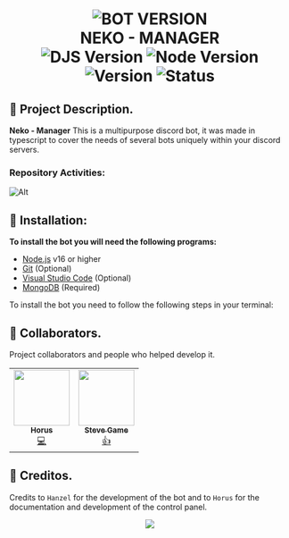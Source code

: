<h1 align="center">
  <img src="https://cdn.discordapp.com/attachments/1134529955330535487/1170026353517670532/3.jpg?ex=65578af4&is=654515f4&hm=b4aee76ccae76c3a4e1cbc15c7a170ea96d62c42ac0580ab712d09c9d7d0e024&" alt="BOT VERSION"/><br/>NEKO - MANAGER<br/>
  <img src="https://img.shields.io/badge/Discord.js-v14-%2334d058?style=flat-square&logo=npm&logoColor=fff" alt="DJS Version"/>
  <img src="https://img.shields.io/badge/Node.js-v16-%2334d058?style=flat-square&logo=npm&logoColor=fff" alt="Node Version"/>
  <img src="https://img.shields.io/badge/Version-0.0.2-%2334d058?style=flat-square&logo=npm&logoColor=fff" alt="Version"/>
  <img src="https://img.shields.io/badge/Status-Online-%2334d058?style=flat-square&logo=npm&logoColor=fff" alt="Status"/>
</h1>
<h3 align="center">

## 📢 Project Description.

**Neko - Manager** This is a multipurpose discord bot, it was made in typescript to cover the needs of several bots uniquely within your discord servers.

### Repository Activities:

![Alt](https://repobeats.axiom.co/api/embed/f7e8657af32a46e9b40f7f1db0fbee0e62b10364.svg "Repobeats analytics image")

## 📝 Installation:

**To install the bot you will need the following programs:**

-  [Node.js](https://nodejs.org/en/download/current/) v16 or higher
-  [Git](https://git-scm.com/downloads) (Optional)
-  [Visual Studio Code](https://code.visualstudio.com/) (Optional)
-  [MongoDB](https://www.mongodb.com/try/download/community) (Required)

To install the bot you need to follow the following steps in your terminal:

## 📧 Collaborators.

Project collaborators and people who helped develop it.

<table>
  <tr>
    <td align="center">
      <a href="https://docs.night-support.xyz/" target="_blank">
      <img src="https://cdn.discordapp.com/avatars/679560282929889331/311b22d3461b2f363008383fb41d0e68.webp" width="100px;" alt=""/><br /><sub><b>Horus</b></sub></a><br />
      <a href="https://bit.ly/nightdashboard" title="Code">💻</a></td>
    <td align="center">
      <a href="https://tienda.demonscraft.live/" target="_blank">
      <img src="https://cdn.discordapp.com/avatars/1099061178854019116/d643ceb5d77c7e26bd87d575c76710f1.webp" width="100px;" alt=""/><br /><sub><b>Steve Game</b></sub></a><br />
      <a href="https://www.tiktok.com/@demonscraft1?_op=1&_r=1&_t=8dGvpGDEdFd" title="Code">👍</a>
    </td>
  </tr>
</table>

## 📝 Creditos.

Credits to `Hanzel` for the development of the bot and to `Horus` for the documentation and development of the control panel.

<p align="center">
  <a href="https://discord.gg/pgDje8S3Ed" target="_blank">
    <img src="https://cdn.discordapp.com/attachments/1027458270589362257/1029172979873103902/zza1c3u6yp051.webp" />
  </a>
</p>
